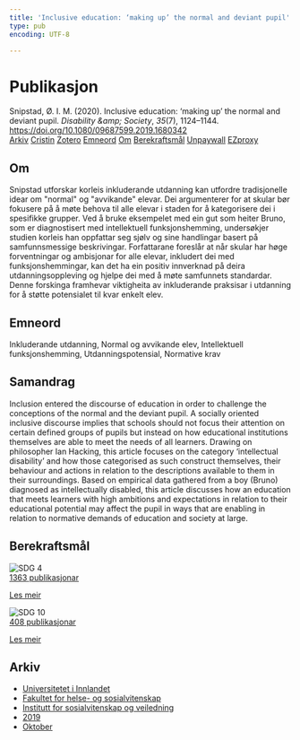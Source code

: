 ```yaml
---
title: 'Inclusive education: ‘making up’ the normal and deviant pupil'
type: pub
encoding: UTF-8

---
```

<h1>Publikasjon</h1>
<article id="csl-bib-container-5X4MIYRR" class="csl-bib-container">
  <div class="csl-bib-body"> <div class="csl-entry">Snipstad, Ø. I. M. (2020). Inclusive education: ‘making up’ the normal and deviant pupil. <i>Disability &#38;amp; Society</i>, <i>35</i>(7), 1124–1144. <a href="https://doi.org/10.1080/09687599.2019.1680342">https://doi.org/10.1080/09687599.2019.1680342</a></div> </div>
  <div class="csl-bib-buttons">
    <a href="#taxonomy-article-5X4MIYRR" alt="archive" class="csl-bib-button">Arkiv</a>
    <a href="https://app.cristin.no/results/show.jsf?id=1740065" alt="Cristin" class="csl-bib-button">Cristin</a>
    <a href="http://zotero.org/groups/5881554/items/5X4MIYRR" alt="Zotero" class="csl-bib-button">Zotero</a>
    <a href="#keywords-article-5X4MIYRR" alt="keywords" class="csl-bib-button">Emneord</a>
    <a href="#about-article-5X4MIYRR" alt="about_pub" class="csl-bib-button">Om</a>
    <a href="#sdg-article-5X4MIYRR" alt="sdg" class="csl-bib-button">Berekraftsmål</a>
    <a href="https://doi.org/10.1080/09687599.2019.1680342" alt="Unpaywall" class="csl-bib-button">Unpaywall</a>
    <a href="https://doi.org/10.1080/09687599.2019.1680342" alt="EZproxy" class="csl-bib-button">EZproxy</a>
  </div>
  <div id="csl-bib-meta-container-5X4MIYRR"></div>
</article>
<div id="csl-bib-meta-5X4MIYRR" class="csl-bib-meta">
  <article id="about-article-5X4MIYRR" class="about_pub-article">
    <h1>Om</h1>
    Snipstad utforskar korleis inkluderande utdanning kan utfordre tradisjonelle idear om "normal" og "avvikande" elevar. Dei argumenterer for at skular bør fokusere på å møte behova til alle elevar i staden for å kategorisere dei i spesifikke grupper. Ved å bruke eksempelet med ein gut som heiter Bruno, som er diagnostisert med intellektuell funksjonshemming, undersøkjer studien korleis han oppfattar seg sjølv og sine handlingar basert på samfunnsmessige beskrivingar. Forfattarane foreslår at når skular har høge forventningar og ambisjonar for alle elevar, inkludert dei med funksjonshemmingar, kan det ha ein positiv innverknad på deira utdanningsoppleving og hjelpe dei med å møte samfunnets standardar. Denne forskinga framhevar viktigheita av inkluderande praksisar i utdanning for å støtte potensialet til kvar enkelt elev.
  </article>
  <article id="keywords-article-5X4MIYRR" class="keywords-article">
    <h1>Emneord</h1>
    Inkluderande utdanning, Normal og avvikande elev, Intellektuell funksjonshemming, Utdanningspotensial, Normative krav
  </article>
  <article id="abstract-article-5X4MIYRR" class="abstract-article">
    <h1>Samandrag</h1>
    Inclusion entered the discourse of education in order to challenge the conceptions of the normal and the deviant pupil. A socially oriented inclusive discourse implies that schools should not focus their attention on certain defined groups of pupils but instead on how educational institutions themselves are able to meet the needs of all learners. Drawing on philosopher Ian Hacking, this article focuses on the category ‘intellectual disability’ and how those categorised as such construct themselves, their behaviour and actions in relation to the descriptions available to them in their surroundings. Based on empirical data gathered from a boy (Bruno) diagnosed as intellectually disabled, this article discusses how an education that meets learners with high ambitions and expectations in relation to their educational potential may affect the pupil in ways that are enabling in relation to normative demands of education and society at large.
  </article>
  <article id="sdg-article-5X4MIYRR" class="sdg-article">
    <h1>Berekraftsmål</h1>
    <div class="sdg-container"><div id="sdg4" class="sdg">
        <img src="{{< params subfolder >}}images/sdg/sdg04_nn.png" class="image" alt="SDG 4">
        <div class="sdg-overlay">
          <a href="{{< params subfolder >}}nn/archive/?sdg=4#archive" class="sdg-publication-count"><span>1363</span> publikasjonar</a>
          <p><a href="https://fn.no/om-fn/fns-baerekraftsmaal/god-utdanning?lang=nno-NO" class="sdg-read-more">Les meir</a></p>
        </div>
      </div> <div id="sdg10" class="sdg">
        <img src="{{< params subfolder >}}images/sdg/sdg10_nn.png" class="image" alt="SDG 10">
        <div class="sdg-overlay">
          <a href="{{< params subfolder >}}nn/archive/?sdg=10#archive" class="sdg-publication-count"><span>408</span> publikasjonar</a>
          <p><a href="https://fn.no/om-fn/fns-baerekraftsmaal/mindre-ulikhet?lang=nno-NO" class="sdg-read-more">Les meir</a></p>
        </div>
      </div></div>
  </article>
  <article id="taxonomy-article-5X4MIYRR" class="taxonomy-article">
    <h1>Arkiv</h1>
    <ul>
      <li><a href="{{< params subfolder >}}nn/archive/?key=3DCRN523">Universitetet i Innlandet</a></li>
      <li><a href="{{< params subfolder >}}nn/archive/?key=IDKFS3MX">Fakultet for helse- og sosialvitenskap</a></li>
      <li><a href="{{< params subfolder >}}nn/archive/?key=CU4VFGCV">Institutt for sosialvitenskap og veiledning</a></li>
      <li><a href="{{< params subfolder >}}nn/archive/?key=SIJIUZDU">2019</a></li>
      <li><a href="{{< params subfolder >}}nn/archive/?key=JHP369NA">Oktober</a></li>
    </ul>
  </article>
</div>
